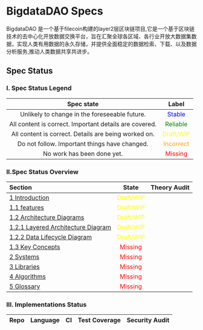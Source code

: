 # BigdataDAO Specs

BigdataDAO 是一个基于filecoin构建的layer2层区块链项目,它是一个基于区块链技术的去中心化开放数据交换平台，旨在汇聚全球各区域、各行业开放大数据集数据，实现人类有用数据的永久存储，并提供全面稳定的数据检索、下载、以及数据分析服务,推动人类数据共享共进步。

## Spec Status
### I. Spec Status Legend
|Spec state|Label|
|:---:|:---:|
|Unlikely to change in the foreseeable future.|<font color="blue">Stable</font>|
|All content is correct. Important details are covered.|<font color="green">Reliable</font>|
|All content is correct. Details are being worked on.|<font color="yellow">Draft/WIP</font>|
|Do not follow. Important things have changed.|<font color="orange">Incorrect</font>|
|No work has been done yet.|<font color="red">Missing</font>|

### II.Spec Status Overview
|Section|State|Theory Audit|
|:---|:---:|:---:|
|[1 Introduction](./introduction/)|<font color="yellow">Draft/WIP</font>|
|[1.1 features](./introduction/README.md#11-features)|<font color="yellow">Draft/WIP</font>|
|[1.2 Architecture Diagrams](./introduction/README.md#12-architecture-diagrams)|<font color="yellow">Draft/WIP</font>|
|[1.2.1 Layered Architecture Diagram](./introduction/README.md#121-layered-architecture-diagram)|<font color="yellow">Draft/WIP</font>|
|[1.2.2 Data Lifecycle Diagram](./introduction/README.md#122-data-lifecycle-diagram)|<font color="yellow">Draft/WIP</font>|
|[1.3 Key Concepts](./introduction/README.md#13-key-concepts)|<font color="red">Missing</font>|
|[2 Systems](./systems/)|<font color="red">Missing</font>|
|[3 Libraries](./libraries/)|<font color="red">Missing</font>|
|[4 Algorithms](./algorithms/)|<font color="red">Missing</font>|
|[5 Glossary](./glossary/)|<font color="red">Missing</font>|

### III. Implementations Status

|Repo|Language|CI|Test Coverage|Security Audit|
|:---:|:---:|:---:|:---:|:---:|
